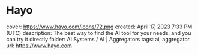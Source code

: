 # Hayo

cover: https://www.hayo.com/icons/72.png
created: April 17, 2023 7:33 PM (UTC)
description: The best way to find the AI tool for your needs, and you can try it directly
folder: AI Systems / AI | Aggregators
tags: ai, aggregator
url: https://www.hayo.com